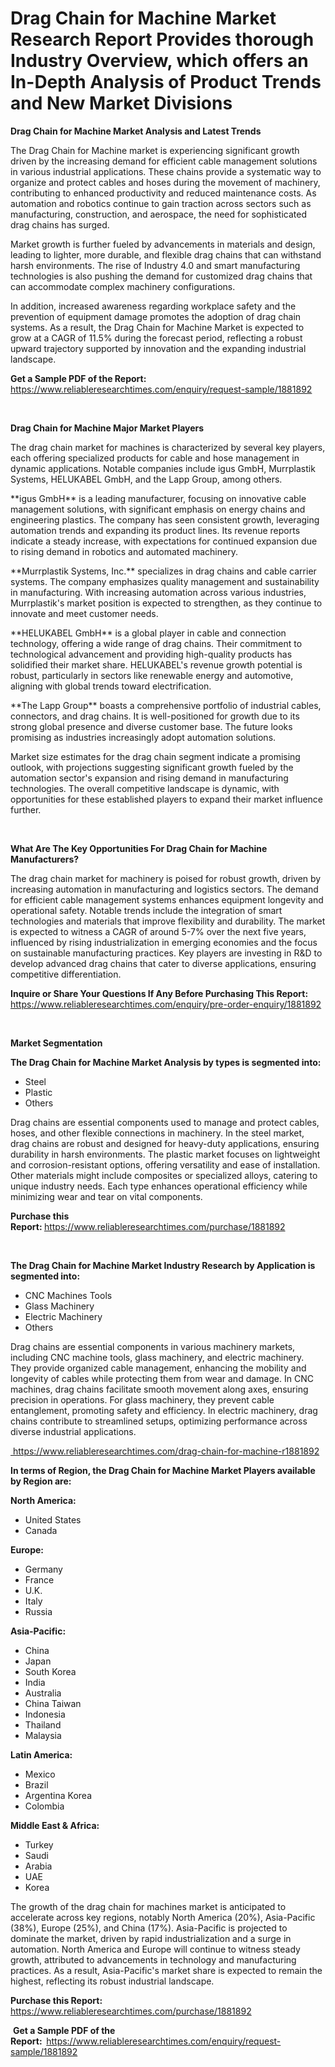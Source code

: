 <p><h1>Drag Chain for Machine Market Research Report Provides thorough Industry Overview, which offers an In-Depth Analysis of Product Trends and New Market Divisions</h1></p><p><strong>Drag Chain for Machine Market Analysis and Latest Trends</strong></p>
<p><p>The Drag Chain for Machine market is experiencing significant growth driven by the increasing demand for efficient cable management solutions in various industrial applications. These chains provide a systematic way to organize and protect cables and hoses during the movement of machinery, contributing to enhanced productivity and reduced maintenance costs. As automation and robotics continue to gain traction across sectors such as manufacturing, construction, and aerospace, the need for sophisticated drag chains has surged.</p><p>Market growth is further fueled by advancements in materials and design, leading to lighter, more durable, and flexible drag chains that can withstand harsh environments. The rise of Industry 4.0 and smart manufacturing technologies is also pushing the demand for customized drag chains that can accommodate complex machinery configurations.</p><p>In addition, increased awareness regarding workplace safety and the prevention of equipment damage promotes the adoption of drag chain systems. As a result, the Drag Chain for Machine Market is expected to grow at a CAGR of 11.5% during the forecast period, reflecting a robust upward trajectory supported by innovation and the expanding industrial landscape.</p></p>
<p><strong>Get a Sample PDF of the Report:&nbsp;</strong> <a href="https://www.reliableresearchtimes.com/enquiry/request-sample/1881892?utm_campaign=3002&utm_medium=2&utm_source=Github&utm_content=ia&utm_term=12042025&utm_id=drag-chain-for-machine">https://www.reliableresearchtimes.com/enquiry/request-sample/1881892</a></p>
<p>&nbsp;</p>
<p><strong>Drag Chain for Machine Major Market Players</strong></p>
<p><p>The drag chain market for machines is characterized by several key players, each offering specialized products for cable and hose management in dynamic applications. Notable companies include igus GmbH, Murrplastik Systems, HELUKABEL GmbH, and the Lapp Group, among others.</p><p>**igus GmbH** is a leading manufacturer, focusing on innovative cable management solutions, with significant emphasis on energy chains and engineering plastics. The company has seen consistent growth, leveraging automation trends and expanding its product lines. Its revenue reports indicate a steady increase, with expectations for continued expansion due to rising demand in robotics and automated machinery.</p><p>**Murrplastik Systems, Inc.** specializes in drag chains and cable carrier systems. The company emphasizes quality management and sustainability in manufacturing. With increasing automation across various industries, Murrplastik's market position is expected to strengthen, as they continue to innovate and meet customer needs.</p><p>**HELUKABEL GmbH** is a global player in cable and connection technology, offering a wide range of drag chains. Their commitment to technological advancement and providing high-quality products has solidified their market share. HELUKABEL's revenue growth potential is robust, particularly in sectors like renewable energy and automotive, aligning with global trends toward electrification.</p><p>**The Lapp Group** boasts a comprehensive portfolio of industrial cables, connectors, and drag chains. It is well-positioned for growth due to its strong global presence and diverse customer base. The future looks promising as industries increasingly adopt automation solutions.</p><p>Market size estimates for the drag chain segment indicate a promising outlook, with projections suggesting significant growth fueled by the automation sector's expansion and rising demand in manufacturing technologies. The overall competitive landscape is dynamic, with opportunities for these established players to expand their market influence further.</p></p>
<p>&nbsp;</p>
<p><strong>What Are The Key Opportunities For Drag Chain for Machine Manufacturers?</strong></p>
<p><p>The drag chain market for machinery is poised for robust growth, driven by increasing automation in manufacturing and logistics sectors. The demand for efficient cable management systems enhances equipment longevity and operational safety. Notable trends include the integration of smart technologies and materials that improve flexibility and durability. The market is expected to witness a CAGR of around 5-7% over the next five years, influenced by rising industrialization in emerging economies and the focus on sustainable manufacturing practices. Key players are investing in R&D to develop advanced drag chains that cater to diverse applications, ensuring competitive differentiation.</p></p>
<p><strong>Inquire or Share Your Questions If Any Before Purchasing This Report:</strong> <a href="https://www.reliableresearchtimes.com/enquiry/pre-order-enquiry/1881892?utm_campaign=3002&utm_medium=2&utm_source=Github&utm_content=ia&utm_term=12042025&utm_id=drag-chain-for-machine">https://www.reliableresearchtimes.com/enquiry/pre-order-enquiry/1881892</a></p>
<p>&nbsp;</p>
<p><strong>Market Segmentation</strong></p>
<p><strong>The Drag Chain for Machine Market Analysis by types is segmented into:</strong></p>
<p><ul><li>Steel</li><li>Plastic</li><li>Others</li></ul></p>
<p><p>Drag chains are essential components used to manage and protect cables, hoses, and other flexible connections in machinery. In the steel market, drag chains are robust and designed for heavy-duty applications, ensuring durability in harsh environments. The plastic market focuses on lightweight and corrosion-resistant options, offering versatility and ease of installation. Other materials might include composites or specialized alloys, catering to unique industry needs. Each type enhances operational efficiency while minimizing wear and tear on vital components.</p></p>
<p><strong>Purchase this Report:&nbsp;</strong><a href="https://www.reliableresearchtimes.com/purchase/1881892?utm_campaign=3002&utm_medium=2&utm_source=Github&utm_content=ia&utm_term=12042025&utm_id=drag-chain-for-machine">https://www.reliableresearchtimes.com/purchase/1881892</a></p>
<p>&nbsp;</p>
<p><strong>The Drag Chain for Machine Market Industry Research by Application is segmented into:</strong></p>
<p><ul><li>CNC Machines Tools</li><li>Glass Machinery</li><li>Electric Machinery</li><li>Others</li></ul></p>
<p><p>Drag chains are essential components in various machinery markets, including CNC machine tools, glass machinery, and electric machinery. They provide organized cable management, enhancing the mobility and longevity of cables while protecting them from wear and damage. In CNC machines, drag chains facilitate smooth movement along axes, ensuring precision in operations. For glass machinery, they prevent cable entanglement, promoting safety and efficiency. In electric machinery, drag chains contribute to streamlined setups, optimizing performance across diverse industrial applications.</p></p>
<p><a href="https://www.reliableresearchtimes.com/drag-chain-for-machine-r1881892?utm_campaign=3002&utm_medium=2&utm_source=Github&utm_content=ia&utm_term=12042025&utm_id=drag-chain-for-machine">&nbsp;https://www.reliableresearchtimes.com/drag-chain-for-machine-r1881892</a></p>
<p><strong>In terms of Region, the Drag Chain for Machine Market Players available by Region are:</strong></p>
<p>
    <p> <strong> North America: </strong>
        <ul>
            <li>United States</li>
            <li>Canada</li>
        </ul>
        </p> 
    <p> <strong> Europe: </strong>
        <ul>
            <li>Germany</li>
            <li>France</li>
            <li>U.K.</li>
            <li>Italy</li>
            <li>Russia</li>
        </ul>
        </p> 
    <p> <strong> Asia-Pacific: </strong>
        <ul>
            <li>China</li>
            <li>Japan</li>
            <li>South Korea</li>
            <li>India</li>
            <li>Australia</li>
            <li>China Taiwan</li>
            <li>Indonesia</li>
            <li>Thailand</li>
            <li>Malaysia</li>
        </ul>
        </p> 
    <p> <strong> Latin America: </strong>
        <ul>
            <li>Mexico</li>
            <li>Brazil</li>
            <li>Argentina Korea</li>
            <li>Colombia</li>
        </ul>
        </p> 
    <p> <strong> Middle East & Africa: </strong>
        <ul>
            <li>Turkey</li>
            <li>Saudi</li>
            <li>Arabia</li>
            <li>UAE</li>
            <li>Korea</li>
        </ul>
    </p>
    </p>
<p><p>The growth of the drag chain for machines market is anticipated to accelerate across key regions, notably North America (20%), Asia-Pacific (38%), Europe (25%), and China (17%). Asia-Pacific is projected to dominate the market, driven by rapid industrialization and a surge in automation. North America and Europe will continue to witness steady growth, attributed to advancements in technology and manufacturing practices. As a result, Asia-Pacific's market share is expected to remain the highest, reflecting its robust industrial landscape.</p></p>
<p><strong>Purchase this Report: </strong><a href="https://www.reliableresearchtimes.com/purchase/1881892?utm_campaign=3002&utm_medium=2&utm_source=Github&utm_content=ia&utm_term=12042025&utm_id=drag-chain-for-machine">https://www.reliableresearchtimes.com/purchase/1881892</a></p>
<p>&nbsp;<strong>Get a Sample PDF of the Report:&nbsp;&nbsp;</strong><a href="https://www.reliableresearchtimes.com/enquiry/request-sample/1881892?utm_campaign=3002&utm_medium=2&utm_source=Github&utm_content=ia&utm_term=12042025&utm_id=drag-chain-for-machine">https://www.reliableresearchtimes.com/enquiry/request-sample/1881892</a></p>
<p><strong></strong></p>
<p><p></p><p></p><p></p></p>